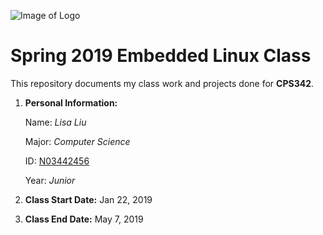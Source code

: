 ![Image of Logo](https://www.newpaltz.edu/media/identity/logos/newpaltzlogo.jpg)

# Spring 2019 Embedded Linux Class

This repository documents my class work and projects done for **CPS342**.

1. **Personal Information:**

    Name: *Lisa Liu*
  
    Major: *Computer Science*
  
    ID: [N03442456](http://github.com/N03442456)
  
    Year: *Junior*
  
2. **Class Start Date:** Jan 22, 2019

3. **Class End Date:** May 7, 2019
